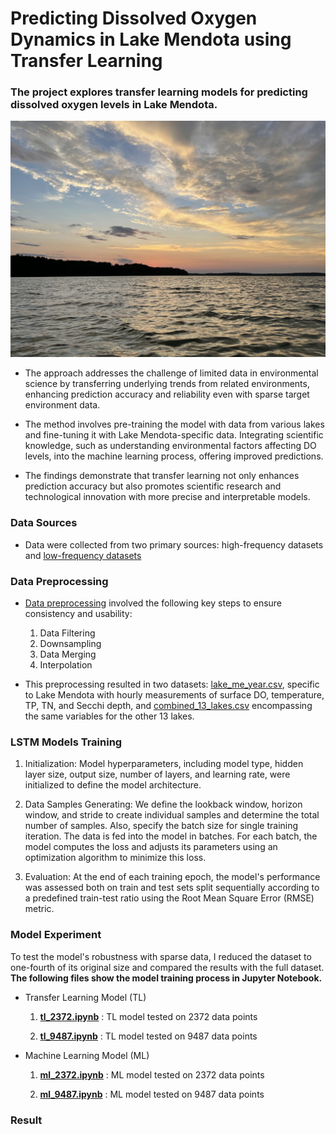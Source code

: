 # Predicting Dissolved Oxygen Dynamics in Lake Mendota using Transfer Learning
### The project explores transfer learning models for predicting dissolved oxygen levels in Lake Mendota. 
![lake mendota](./images/IMG_3365.jpg)
- The approach addresses the challenge of limited data in environmental science by transferring underlying trends from related environments, enhancing prediction accuracy and reliability even with sparse target environment data. 

- The method involves pre-training the model with data from various lakes and fine-tuning it with Lake Mendota-specific data. Integrating scientific knowledge, such as understanding environmental factors affecting DO levels, into the machine learning process, offering improved predictions. 

- The findings demonstrate that transfer learning not only enhances prediction accuracy but also promotes scientific research and technological innovation with more precise and interpretable models.

### Data Sources
-  Data were collected from two primary sources: high-frequency datasets and [low-frequency datasets](./lakes21_parquet/LowFrequency)

### Data Preprocessing
- [Data preprocessing](./20_lakes_data.Rmd) involved the following key steps to ensure consistency and usability:
  1. Data Filtering
  2. Downsampling
  3. Data Merging
  4. Interpolation
 
- This preprocessing resulted in two datasets: [lake_me_year.csv](./lakes21_parquet/lake_me_year.csv), specific to Lake Mendota with hourly measurements of surface DO, temperature, TP, TN, and Secchi depth, and [combined_13_lakes.csv](./lakes21_parquet/combined_13_lakes.csv) encompassing the same variables for the other 13 lakes.

### LSTM Models Training
  1.	Initialization: Model hyperparameters, including model type, hidden layer size, output size, number of layers, and learning rate, were initialized to define the model architecture.
  
  2.	Data Samples Generating: We define the lookback window, horizon window, and stride to create individual samples and determine the total number of samples. Also, specify the batch size for single training iteration. The data is fed into the model in batches. For each batch, the model computes the loss and adjusts its parameters using an optimization algorithm to minimize this loss.
 	
  3.  Evaluation: At the end of each training epoch, the model's performance was assessed both on train and test sets split sequentially according to a predefined train-test ratio using the Root Mean Square Error (RMSE) metric.

### Model Experiment

To test the model's robustness with sparse data, I reduced the dataset to one-fourth of its original size and compared the results with the full dataset. 
**The following files show the model training process in Jupyter Notebook.**

- Transfer Learning Model (TL)
  1. **[tl_2372.ipynb](./lakes21_parquet/tl_2372.ipynb)** : TL model tested on 2372 data points

  2. **[tl_9487.ipynb](./lakes21_parquet/tl_9487.ipynb)** : TL model tested on 9487 data points


- Machine Learning Model (ML)
  1. **[ml_2372.ipynb](./lakes21_parquet/ml_2372.ipynb)** : ML model tested on 2372 data points

  2. **[ml_9487.ipynb](./lakes21_parquet/ml_9487.ipynb)** : ML model tested on 9487 data points
 
### Result


